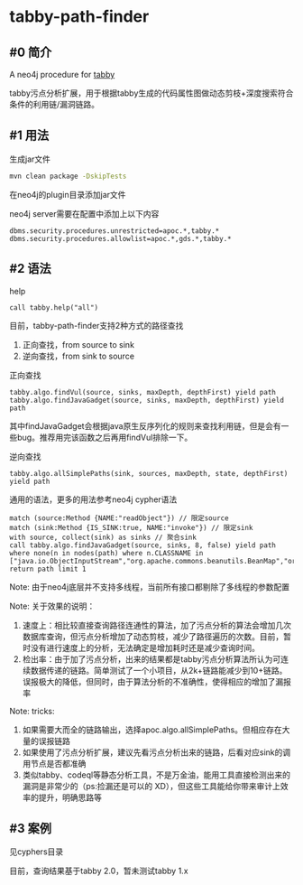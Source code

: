 # tabby-path-finder
## #0 简介
A neo4j procedure for [tabby](https://github.com/wh1t3p1g/tabby)

tabby污点分析扩展，用于根据tabby生成的代码属性图做动态剪枝+深度搜索符合条件的利用链/漏洞链路。

## #1 用法

生成jar文件
```bash
mvn clean package -DskipTests
```

在neo4j的plugin目录添加jar文件

neo4j server需要在配置中添加上以下内容
```
dbms.security.procedures.unrestricted=apoc.*,tabby.*
dbms.security.procedures.allowlist=apoc.*,gds.*,tabby.*
```

## #2 语法

help
```
call tabby.help("all")
```
目前，tabby-path-finder支持2种方式的路径查找
1. 正向查找，from source to sink
2. 逆向查找，from sink to source

正向查找
```
tabby.algo.findVul(source, sinks, maxDepth, depthFirst) yield path
tabby.algo.findJavaGadget(source, sinks, maxDepth, depthFirst) yield path
```

其中findJavaGadget会根据java原生反序列化的规则来查找利用链，但是会有一些bug。推荐用完该函数之后再用findVul排除一下。

逆向查找
```
tabby.algo.allSimplePaths(sink, sources, maxDepth, state, depthFirst) yield path
```

通用的语法，更多的用法参考neo4j cypher语法
```
match (source:Method {NAME:"readObject"}) // 限定source
match (sink:Method {IS_SINK:true, NAME:"invoke"}) // 限定sink
with source, collect(sink) as sinks // 聚合sink
call tabby.algo.findJavaGadget(source, sinks, 8, false) yield path where none(n in nodes(path) where n.CLASSNAME in ["java.io.ObjectInputStream","org.apache.commons.beanutils.BeanMap","org.apache.commons.collections4.functors.PrototypeFactory$PrototypeCloneFactory"])
return path limit 1
```

Note: 由于neo4j底层并不支持多线程，当前所有接口都剔除了多线程的参数配置

Note: 关于效果的说明：
    
1. 速度上：相比较直接查询路径连通性的算法，加了污点分析的算法会增加几次数据库查询，但污点分析增加了动态剪枝，减少了路径遍历的次数。目前，暂时没有进行速度上的分析，无法确定是增加耗时还是减少查询时间。
2. 检出率：由于加了污点分析，出来的结果都是tabby污点分析算法所认为可连续数据传递的链路。简单测试了一个小项目，从2k+链路能减少到10+链路。误报极大的降低，但同时，由于算法分析的不准确性，使得相应的增加了漏报率

Note: tricks:

1. 如果需要大而全的链路输出，选择apoc.algo.allSimplePaths。但相应存在大量的误报链路
2. 如果使用了污点分析扩展，建议先看污点分析出来的链路，后看对应sink的调用节点是否都准确
3. 类似tabby、codeql等静态分析工具，不是万金油，能用工具直接检测出来的漏洞是非常少的（ps:捡漏还是可以的 XD），但这些工具能给你带来审计上效率的提升，明确思路等

## #3 案例

见cyphers目录

目前，查询结果基于tabby 2.0，暂未测试tabby 1.x